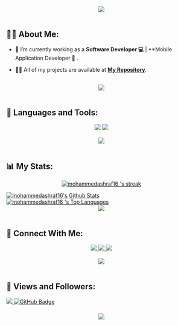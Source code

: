 <div align="center">
    <img src="https://readme-typing-svg.herokuapp.com/?font=Righteous&size=35&center=true&vCenter=true&width=500&height=70&duration=4000&lines=Hi+There!+👋;+I'm+Mohammed+Ashraf!+😎;+Welcome!+😊;"  />
</div>

<br>

## 🙋‍♂️ About Me:

- 🔭 I’m currently working as a **Software Developer 💻** | **Mobile Application Developer 📱 .

- 👨‍💻 All of my projects are available at **[My Repository](https://github.com/mohammedashraf16?page=1&tab=repositories)**.

<br>
<div align="center">
    <img src="https://user-images.githubusercontent.com/73097560/115834477-dbab4500-a447-11eb-908a-139a6edaec5c.gif" />
</div>
<br>

## 🚀 Languages and Tools:
<div align="center">
    <img src="https://skillicons.dev/icons?i=flutter,dart,firebase,cpp,java" />
    <img src="https://skillicons.dev/icons?i=github,androidstudio,vscode,figma,postman" /><br>
</div>

<br>
<div align="center">
    <img src="https://user-images.githubusercontent.com/73097560/115834477-dbab4500-a447-11eb-908a-139a6edaec5c.gif" />
</div>
<br>

## 📊 My Stats:
<p align="center">
    <a href="https://github.com/mohammedashraf16 /github-readme-streak-stats">
        <img title="🔥 Get streak stats for your profile at git.io/streak-stats" alt="mohammedashraf16 's streak" src="https://github-readme-streak-stats.herokuapp.com/?user=mohammedashraf16&theme=black-ice&hide_border=true&stroke=0000&background=060A0CD0"/>
    </a>
</p>
<a href="https://github.com/mohammedashraf16 /github-readme-stats"><img alt="mohammedashraf16's Github Stats" src="https://github-readme-stats.vercel.app/api?username=mohammedashraf16&show_icons=true&count_private=true&theme=react&hide_border=true&bg_color=0D1117" /></a>
<a href="https://github.com/mohammedashraf16 /github-readme-stats"><img alt="mohammedashraf16 's Top Languages" src="https://github-readme-stats.vercel.app/api/top-langs/?username=mohammedashraf16&langs_count=8&count_private=true&layout=compact&theme=react&hide_border=true&bg_color=0D1117" /></a>

<br>
<div align="center">
    <img src="https://user-images.githubusercontent.com/73097560/115834477-dbab4500-a447-11eb-908a-139a6edaec5c.gif" />
</div>
<br>

## 🤝 Connect With Me:

<div align="center">
    <a href="https://www.linkedin.com/in/mohamed-ashraf-81a199262/" target="_blank">
        <img src="https://img.shields.io/badge/LinkedIn-0077B5?style=for-the-badge&logo=linkedin&logoColor=white" target="_blank" />
    </a>
  <a href="mailto:mrrobot1692003@gmail.com">
    <img src="https://img.shields.io/badge/Gmail-333333?style=for-the-badge&logo=gmail&logoColor=red" />
  </a>
<!--         <a href="https://mostaql.com/u/mohammedas16/portfolio">
    <img src="https://img.shields.io/badge/Portfolio-0077B5?style=for-the-badge&logoColor=white" />
  </a> -->
<!--     <a href="https://youtube.com/@ammarageeza91?si=bHNizIHn9dIL3jX7">
    <img src="https://img.shields.io/badge/Youtube-red?style=for-the-badge&logo=youtube&logoColor=white" />
  </a> -->
     </a>
     <a href="https://t.me/mo7ammed_2shraf">
    <img src="https://img.shields.io/badge/Telegram-0077B5?style=for-the-badge&logo=telegram&logoColor=white" />
  </a>
</div>

<br>
<div align="center">
    <img src="https://user-images.githubusercontent.com/73097560/115834477-dbab4500-a447-11eb-908a-139a6edaec5c.gif" />
</div>
<br>

## 💜 Views and Followers:

<a href="https://github.com/mohammedashraf16/github-profile-views-counter">
    <img src="https://komarev.com/ghpvc/?username=mohammedashraf16">
</a>
<a href="https://github.com/mohammedashraf16?tab=followers"><img src="https://img.shields.io/github/followers/mohammedashraf16?label=Followers&style=social" alt="GitHub Badge"></a>
<h3 align="center">
    <img src="https://readme-typing-svg.herokuapp.com/?font=Righteous&size=25&center=true&vCenter=true&width=500&height=70&duration=4000&lines=Thanks+for+visiting!+❤️;+Shoot+me+a+message+on+Linkedin!;I'm+Long+Life+Learner">
</h3>

<br/>

